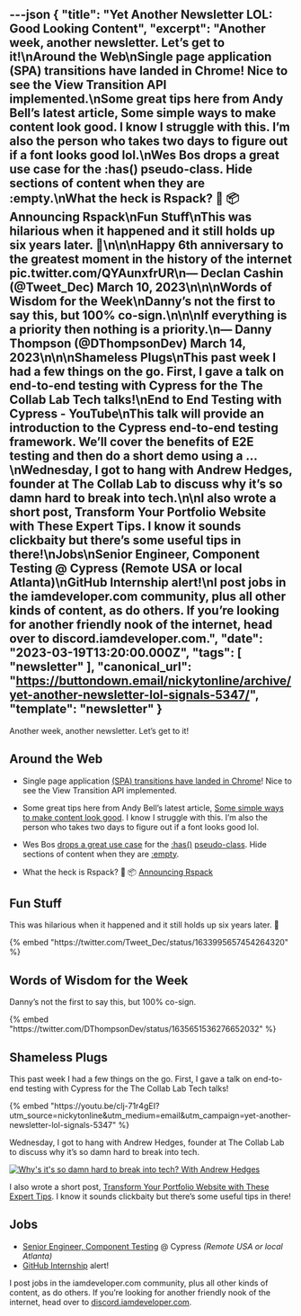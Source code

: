 ---json
{
  "title": "Yet Another Newsletter LOL: Good Looking Content",
  "excerpt": "Another week, another newsletter. Let’s get to it!\nAround the Web\nSingle page application (SPA) transitions have landed in Chrome! Nice to see the View Transition API implemented.\nSome great tips here from Andy Bell’s latest article, Some simple ways to make content look good. I know I struggle with this. I’m also the person who takes two days to figure out if a font looks good lol.\nWes Bos drops a great use case for the :has() pseudo-class. Hide sections of content when they are :empty.\nWhat the heck is Rspack? 🦀 📦 Announcing Rspack\nFun Stuff\nThis was hilarious when it happened and it still holds up six years later. 🤣\n\n\nHappy 6th anniversary to the greatest moment in the history of the internet pic.twitter.com/QYAunxfrUR\n— Declan Cashin (@Tweet_Dec) March 10, 2023\n\n\nWords of Wisdom for the Week\nDanny’s not the first to say this, but 100% co-sign.\n\n\nIf everything is a priority then nothing is a priority.\n— Danny Thompson (@DThompsonDev) March 14, 2023\n\n\nShameless Plugs\nThis past week I had a few things on the go. First, I gave a talk on end-to-end testing with Cypress for the The Collab Lab Tech talks!\nEnd to End Testing with Cypress - YouTube\nThis talk will provide an introduction to the Cypress end-to-end testing framework. We’ll cover the benefits of E2E testing and then do a short demo using a …\nWednesday, I got to hang with Andrew Hedges, founder at The Collab Lab to discuss why it’s so damn hard to break into tech.\n\nI also wrote a short post, Transform Your Portfolio Website with These Expert Tips. I know it sounds clickbaity but there’s some useful tips in there!\nJobs\nSenior Engineer, Component Testing @ Cypress (Remote USA or local Atlanta)\nGitHub Internship alert!\nI post jobs in the iamdeveloper.com community, plus all other kinds of content, as do others. If you’re looking for another friendly nook of the internet, head over to discord.iamdeveloper.com.",
  "date": "2023-03-19T13:20:00.000Z",
  "tags": [
    "newsletter"
  ],
  "canonical_url": "https://buttondown.email/nickytonline/archive/yet-another-newsletter-lol-signals-5347/",
  "template": "newsletter"
}
---

<p>Another week, another newsletter. Let&rsquo;s get to it!</p>
<h2>Around the Web</h2>
<ul>
<li>
<p>Single page application <a href="https://developer.chrome.com/blog/spa-view-transitions-land/?utm_source=nickytonline&amp;utm_medium=email&amp;utm_campaign=yet-another-newsletter-lol-signals-5347" target="_blank">(SPA) transitions have landed in Chrome</a>! Nice to see the View Transition API implemented.</p>
</li>
<li>
<p>Some great tips here from Andy Bell&rsquo;s latest article, <a href="https://set.studio/some-simple-ways-to-make-content-look-good/?utm_source=nickytonline&amp;utm_medium=email&amp;utm_campaign=yet-another-newsletter-lol-signals-5347" target="_blank">Some simple ways to make content look good</a>. I know I struggle with this. I&rsquo;m also the person who takes two days to figure out if a font looks good lol.</p>
</li>
<li>
<p>Wes Bos <a href="https://twitter.com/wesbos/status/1633563022655639552?utm_source=nickytonline&amp;utm_medium=email&amp;utm_campaign=yet-another-newsletter-lol-signals-5347" target="_blank">drops a great use case</a> for the <a href="https://developer.mozilla.org/en-US/docs/Web/CSS/:has?utm_source=nickytonline&amp;utm_medium=email&amp;utm_campaign=yet-another-newsletter-lol-signals-5347" target="_blank">:has()</a> <a href="https://developer.mozilla.org/en-US/docs/Web/CSS/Pseudo-classes?utm_source=nickytonline&amp;utm_medium=email&amp;utm_campaign=yet-another-newsletter-lol-signals-5347" target="_blank">pseudo-class</a>. Hide sections of content when they are <a href="https://developer.mozilla.org/en-US/docs/web/css/:empty?utm_source=nickytonline&amp;utm_medium=email&amp;utm_campaign=yet-another-newsletter-lol-signals-5347" target="_blank">:empty</a>.</p>
</li>
<li>
<p>What the heck is Rspack? 🦀 📦 <a href="https://www.rspack.dev/blog/announcement.html?utm_source=nickytonline&amp;utm_medium=email&amp;utm_campaign=yet-another-newsletter-lol-signals-5347" target="_blank">Announcing Rspack</a></p>
</li>
</ul>
<h2>Fun Stuff</h2>
<p>This was hilarious when it happened and it still holds up six years later. 🤣</p>
{% embed "https://twitter.com/Tweet_Dec/status/1633995657454264320" %}
<h2>Words of Wisdom for the Week</h2>
<p>Danny&rsquo;s not the first to say this, but 100% co-sign.</p>
{% embed "https://twitter.com/DThompsonDev/status/1635651536276652032" %}
<h2>Shameless Plugs</h2>
<p>This past week I had a few things on the go. First, I gave a talk on end-to-end testing with Cypress for the The Collab Lab Tech talks!</p>{% embed "https://youtu.be/clj-71r4gEI?utm_source=nickytonline&amp;utm_medium=email&amp;utm_campaign=yet-another-newsletter-lol-signals-5347" %}
<p>Wednesday, I got to hang with Andrew Hedges, founder at The Collab Lab to discuss why it&rsquo;s so damn hard to break into tech.</p>
<p><a href="https://www.linkedin.com/video/event/urn:li:ugcPost:7037285144084271104/?utm_source=nickytonline&amp;utm_medium=email&amp;utm_campaign=yet-another-newsletter-lol-signals-5347" target="_blank"><img alt="Why's it's so damn hard to break into tech? With Andrew Hedges" class="newsletter-image" src="https://buttondown-attachments.s3.us-west-2.amazonaws.com/images/52015147-6a92-46ef-a3c6-a0c8243f8074.png" /></a></p>
<p>I also wrote a short post, <a href="https://dev.to/nickytonline/transform-your-portfolio-website-with-these-expert-tips-334e?utm_source=nickytonline&amp;utm_medium=email&amp;utm_campaign=yet-another-newsletter-lol-signals-5347" target="_blank">Transform Your Portfolio Website with These Expert Tips</a>. I know it sounds clickbaity but there&rsquo;s some useful tips in there!</p>
<h2>Jobs</h2>
<ul>
<li><a href="https://boards.greenhouse.io/cypressio/jobs/4819407004?gh_src=46f69beb4us&amp;utm_source=nickytonline&amp;utm_medium=email&amp;utm_campaign=yet-another-newsletter-lol-signals-5347" target="_blank">Senior Engineer, Component Testing</a> @ Cypress <em>(Remote USA or local Atlanta)</em></li>
<li><a href="https://twitter.com/blackgirlbytes/status/1635579148457353217?utm_source=nickytonline&amp;utm_medium=email&amp;utm_campaign=yet-another-newsletter-lol-signals-5347" target="_blank">GitHub Internship</a> alert!</li>
</ul>
<p>I post jobs in the iamdeveloper.com community, plus all other kinds of content, as do others. If you&rsquo;re looking for another friendly nook of the internet, head over to <a href="https://discord.iamdeveloper.com?utm_source=nickytonline&amp;utm_medium=email&amp;utm_campaign=yet-another-newsletter-lol-signals-5347" target="_blank">discord.iamdeveloper.com</a>.</p>
